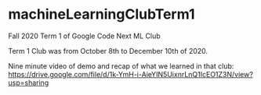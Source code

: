 # machineLearningClubTerm1
Fall 2020 Term 1 of Google Code Next ML Club

Term 1 Club was from October 8th to December 10th of 2020.

Nine minute video of demo and recap of what we learned in that club:  https://drive.google.com/file/d/1k-YmH-i-AieYIN5UixnrLnQ1IcEO1Z3N/view?usp=sharing
